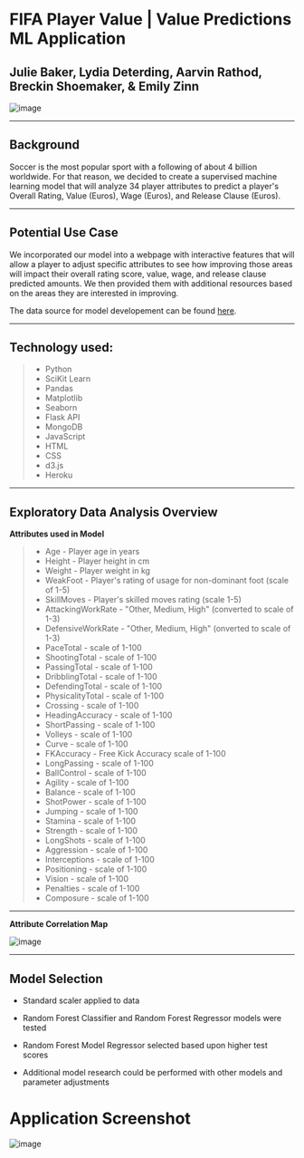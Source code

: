 # FIFA Player Value |  Value Predictions ML Application
## Julie Baker, Lydia Deterding, Aarvin Rathod, Breckin Shoemaker, & Emily Zinn

![image](https://user-images.githubusercontent.com/83254124/139167113-ee22e84a-633f-493a-b199-bf1aa89d912e.png)


---
## Background

Soccer is the most popular sport with a following of about 4 billion worldwide. For that reason, we decided to create a supervised machine learning model that will analyze 34 player attributes to predict a player's Overall Rating, Value (Euros), Wage (Euros), and Release Clause (Euros). 

---
## Potential Use Case

We incorporated our model into a webpage with interactive features that will allow a player to adjust specific attributes to see how improving those areas will impact their overall rating score, value, wage, and release clause predicted amounts. We then provided them with additional resources based on the areas they are interested in improving. 

The data source for model developement can be found [here](https://www.kaggle.com/cashncarry/fifa-22-complete-player-dataset).

---
## Technology used:

>* Python
>* SciKit Learn
>* Pandas
>* Matplotlib
>* Seaborn
>* Flask API
>* MongoDB
>* JavaScript
>* HTML
>* CSS
>* d3.js
>* Heroku


---
## Exploratory Data Analysis Overview

**Attributes used in Model**

>* Age - Player age in years
>* Height - Player height in cm 
>* Weight - Player weight in kg 
>* WeakFoot - Player's rating of usage for non-dominant foot (scale of 1-5)
>* SkillMoves - Player's skilled moves rating (scale 1-5)
>* AttackingWorkRate - "Other, Medium, High" (converted to scale of 1-3)
>* DefensiveWorkRate - "Other, Medium, High" (onverted to scale of 1-3)
>* PaceTotal - scale of 1-100
>* ShootingTotal - scale of 1-100
>* PassingTotal - scale of 1-100
>* DribblingTotal - scale of 1-100
>* DefendingTotal - scale of 1-100
>* PhysicalityTotal - scale of 1-100
>* Crossing - scale of 1-100
>* HeadingAccuracy - scale of 1-100
>* ShortPassing - scale of 1-100
>* Volleys - scale of 1-100
>* Curve - scale of 1-100
>* FKAccuracy - Free Kick Accuracy scale of 1-100
>* LongPassing - scale of 1-100
>* BallControl - scale of 1-100
>* Agility - scale of 1-100
>* Balance - scale of 1-100
>* ShotPower - scale of 1-100
>* Jumping - scale of 1-100
>* Stamina - scale of 1-100
>* Strength - scale of 1-100
>* LongShots - scale of 1-100
>* Aggression - scale of 1-100
>* Interceptions - scale of 1-100
>* Positioning - scale of 1-100
>* Vision - scale of 1-100
>* Penalties - scale of 1-100
>* Composure - scale of 1-100


---
**Attribute Correlation Map**

![image](https://user-images.githubusercontent.com/83254124/139167517-47e5c992-5194-45d2-aaf3-ec12444f01f7.jpeg)





---
## Model Selection

* Standard scaler applied to data

* Random Forest Classifier and Random Forest Regressor models were tested

* Random Forest Model Regressor selected based upon higher test scores

* Additional model research could be performed with other models and parameter adjustments


# Application Screenshot
![image](https://user-images.githubusercontent.com/83254124/139167297-c44db091-140c-48a1-960f-6b962f708833.png)
